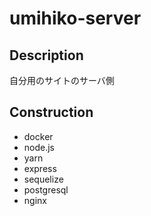 # umihiko-server
## Description
自分用のサイトのサーバ側
## Construction
* docker
* node.js
* yarn
* express
* sequelize
* postgresql
* nginx
